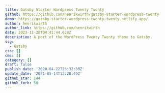 ```yaml
---
title: Gatsby Starter Wordpress Twenty Twenty
github: https://github.com/henrikwirth/gatsby-starter-wordpress-twenty-twenty
demo: https://gatsby-starter-wordpress-twenty-twenty.netlify.app/
author: henrikwirth
author_link: https://github.com/henrikwirth
date: 2023-11-28T04:41:44.628Z
description: A port of the WordPress Twenty Twenty theme to Gatsby.
ssg:
  - Gatsby
css: []
cms: []
category: []
draft: false
publish_date: '2020-04-22T23:32:39Z'
update_date: '2021-05-14T12:28:49Z'
github_star: 144
github_fork: 50
---
```

